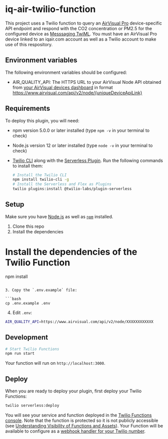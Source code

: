 # iq-air-twilio-function

This project uses a Twilio function to query an [AirVisual Pro](https://www.iqair.com/air-quality-monitors/airvisual-pro) device-specific API endpoint and respond with the CO2 concentration or PM2.5 for the configured device as [Messsaging TwiML](https://www.twilio.com/docs/messaging/twiml/message). You must have an AirVisual Pro device linked to an iqair.com account as well as a Twilio account to make use of this respository.

## Environment variables

The following environment variables should be configured:
* AIR_QUALITY_API: The HTTPS URL to your AirVisual Node API obtained from [your AirVisual devices dashboard](https://www.iqair.com/dashboard/devices) in format https://www.airvisual.com/api/v2/node/{uniqueDeviceApiLink}

## Requirements

To deploy this plugin, you will need:

- npm version 5.0.0 or later installed (type `npm -v` in your terminal to check)
- Node.js version 12 or later installed (type `node -v` in your terminal to check)
- [Twilio CLI](https://www.twilio.com/docs/twilio-cli/quickstart#install-twilio-cli) along with the [Serverless Plugin](https://www.twilio.com/docs/twilio-cli/plugins#available-plugins). Run the following commands to install them:
  
  ```bash
  # Install the Twilio CLI
  npm install twilio-cli -g
  # Install the Serverless and Flex as Plugins
  twilio plugins:install @twilio-labs/plugin-serverless
  ```

## Setup

Make sure you have [Node.js](https://nodejs.org) as well as [`npm`](https://npmjs.com) installed.

1. Clone this repo
2. Install the dependencies

  # Install the dependencies of the Twilio Function
  npm install
  ```

3. Copy the `.env.example` file:

  ```bash
  cp .env.example .env
  ```

4. Edit `.env`:

  ```bash
  AIR_QUALITY_API=https://www.airvisual.com/api/v2/node/XXXXXXXXXXXX
  ```

## Development

```bash
# Start Twilio Functions
npm run start 
```

Your function will run on `http://localhost:3000`.

## Deploy

When you are ready to deploy your plugin, first deploy your Twilio Functions:

```bash
twilio serverless:deploy
```

You will see your service and function deployed in the [Twilio Functions console](https://www.twilio.com/console/functions/). Note that the function is protected so it is not publicly accessible (see [Understanding Visibility of Functions and Assets](https://www.twilio.com/docs/runtime/functions-assets-api/api/understanding-visibility-public-private-and-protected-functions-and-assets)). Your Function will be available to configure as a [webhook handler for your Twilio number](https://www.twilio.com/docs/runtime/quickstart/serverless-functions-receive-inbound-sms#set-a-function-as-a-webhook).